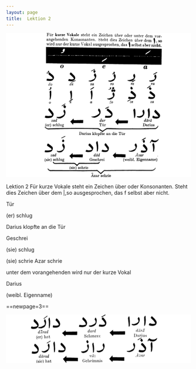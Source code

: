 ```yaml
---
layout: page
title:  Lektion 2
---
```



![image](assets/s/006.png-03.png)

Lektion 2 Für kurze Vokale steht ein Zeichen über oder Konsonanten.
Steht dies Zeichen über dem |,so ausgesprochen, das f selbst aber nicht.

Tür

(er) schlug

Darius klopfte an die Tür

Geschrei

(sie) schlug

(sie) schrie Azar schrie



unter dem vorangehenden wird nur der kurze Vokal

Darius

(weibl. Eigenname)



==newpage=3==

![image](assets/s/007.png-02.png)


